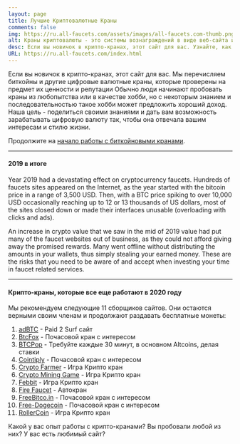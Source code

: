 ```yaml
---
layout: page
title: Лучшие Криптовалютные Краны
comments: false
img: https://ru.all-faucets.com/assets/images/all-faucets.com-thumb.png
alt: Краны криптовалюты - это системы вознаграждений в виде веб-сайта или приложения, которые раздают бесплатные монеты.
desc: Если вы новичок в крипто-кранах, этот сайт для вас. Узнайте, как максимизировать стоимость вашего времени и усилий, одновременно требуя бесплатные сайты с биткойнами.
URL: https://ru.all-faucets.com/index.html
---
```

<link rel="stylesheet" href="https://cdnjs.cloudflare.com/ajax/libs/normalize/5.0.0/normalize.min.css">

Если вы новичок в крипто-кранах, этот сайт для вас. Мы перечисляем биткойны и другие цифровые валютные краны, которые проверены на предмет их ценности и репутации Обычно люди начинают пробовать краны из любопытства или в качестве хобби, но с некоторым знанием и последовательностью такое хобби может предложить хороший доход. Наша цель - поделиться своими знаниями и дать вам возможность зарабатывать цифровую валюту так, чтобы она отвечала вашим интересам и стилю жизни.

Продолжите на <a href="/daily/2019/12/12/index.html">начало работы с биткойновыми кранами</a>.

---
#### 2019 в итоге

Year 2019 had a devastating effect on cryptocurrency faucets. Hundreds of faucets sites appeared on the Internet, as the year started with the bitcoin price in a range of 3,500 USD. Then, with a BTC price spiking to over 10,000 USD occasionally reaching up to 12 or 13 thousands of US dollars, most of the sites closed down or made their interfaces unusable (overloading with clicks and ads).

An increase in crypto value that we saw in the mid of 2019 value had put many of the faucet websites out of business, as they could not afford giving away the promised rewards. Many went offline without distributing the amounts in your wallets, thus simply stealing your earned money. These are the risks that you need to be aware of and accept when investing your time in faucet related services.

---
#### Крипто-краны, которые все еще работают в 2020 году

Мы рекомендуем следующие 11 сборщиков сайтов. Они остаются верными своим членам и продолжают раздавать бесплатные монеты:

1. <a href="http://bit.ly/www-adbtc" target="_blank">adBTC</a> - Paid 2 Surf сайт
2. <a href="http://bit.ly/www-btcfox" target="_blank">BtcFox</a> - Почасовой кран с интересом
3. <a href="http://bit.ly/www-btcpop" target="_blank">BTCPop</a> - Требуйте каждые 30 минут, в основном Altcoins, делая ставки
4. <a href="http://bit.ly/www-cointiply" target="_blank">Cointiply</a> - Почасовой кран с интересом
5. <a href="http://bit.ly/www-cryptofarmer" target="_blank">Crypto Farmer</a> - Игра Крипто кран
6. <a href="http://bit.ly/www-cryptomininggame" target="_blank">Crypto Mining Game</a> - Игра Крипто кран
7. <a href="http://bit.ly/www-febbit" target="_blank">Febbit</a> - Игра Крипто кран
8. <a href="http://bit.ly/www-firefaucet" target="_blank">Fire Faucet</a> - Автокран
9. <a href="http://bit.ly/www-freebitcoin" target="_blank">FreeBitco.in</a> - Почасовой кран с интересом
10. <a href="http://bit.ly/www-free-dogecoin" target="_blank">Free-Dogecoin</a> - Почасовой кран с интересом
11. <a href="http://bit.ly/www-rollercoin" target="_blank">RollerCoin</a> - Игра Крипто кран

Какой у вас опыт работы с крипто-кранами? Вы пробовали любой из них? У вас есть любимый сайт?

<div id="commento"></div>
<script src="https://cdn.commento.io/js/commento.js"></script>
